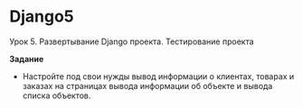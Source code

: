 # Django5

Урок 5. Развертывание Django проекта. Тестирование проекта


**Задание**


* Настройте под свои нужды вывод информации о клиентах, товарах и заказах на страницах вывода информации об объекте и вывода списка объектов.
